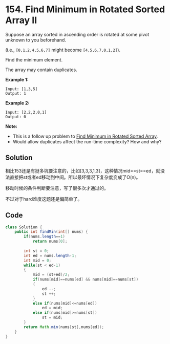 # 154. Find Minimum in Rotated Sorted Array II

Suppose an array sorted in ascending order is rotated at some pivot unknown to you beforehand.

(i.e.,  `[0,1,2,4,5,6,7]` might become  `[4,5,6,7,0,1,2]`).

Find the minimum element.

The array may contain duplicates.

**Example 1:**

```
Input: [1,3,5]
Output: 1
```

**Example 2:**

```
Input: [2,2,2,0,1]
Output: 0
```

**Note:**

- This is a follow up problem to [Find Minimum in Rotated Sorted Array](https://leetcode.com/problems/find-minimum-in-rotated-sorted-array/description/).
- Would allow duplicates affect the run-time complexity? How and why?



## Solution

相比153还是有挺多坑要注意的，比如[3,3,3,1,3]，这种情况mid==st==ed，就没法直接把st或者ed移动到中间。所以最坏情况下复杂度变成了O(n)。

移动时候的条件判断要注意，写了很多次才通过的。

不过对于hard难度这题还是偏简单了。



## Code

```java
class Solution {
    public int findMin(int[] nums) {
        if(nums.length==1)
            return nums[0];
        
        int st = 0;
        int ed = nums.length-1;
        int mid = 0;
        while(st < ed-1)
        {
            mid = (st+ed)/2;
            if(nums[mid]==nums[ed] && nums[mid]==nums[st])
            {
                ed --;
                st ++;
            }
            else if(nums[mid]<=nums[ed])
                ed = mid;
            else if(nums[mid]>=nums[st])
                st = mid;
        }
        return Math.min(nums[st],nums[ed]);
    }
}
```

